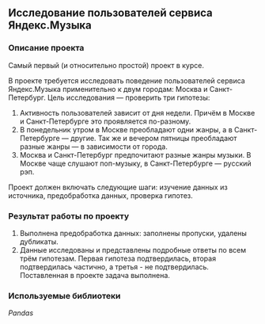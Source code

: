 ## Исследование пользователей сервиса Яндекс.Музыка

### Описание проекта
Самый первый (и относительно простой) проект в курсе.

В проекте требуется исследовать поведение пользователей сервиса Яндекс.Музыка применительно к двум городам: Москва и Санкт-Петербург. Цель исследования — проверить три гипотезы:
1. Активность пользователей зависит от дня недели. Причём в Москве и Санкт-Петербурге это проявляется по-разному.
2. В понедельник утром в Москве преобладают одни жанры, а в Санкт-Петербурге — другие. Так же и вечером пятницы преобладают разные жанры — в зависимости от города. 
3. Москва и Санкт-Петербург предпочитают разные жанры музыки. В Москве чаще слушают поп-музыку, в Санкт-Петербурге — русский рэп.

Проект должен включать следующие шаги: изучение данных из источника, предобработка данных, проверка гипотез.

### Результат работы по проекту
1. Выполнена предобработка данных: заполнены пропуски, удалены дубликаты.
2. Данные исследованы и представлены подробные ответы по всем трём гипотезам. Первая гипотеза подтвердилась, вторая подтвердилась частично, а третья - не подтвердилась. Поставленная в проекте задача выполнена.

### Используемые библиотеки
*Pandas*